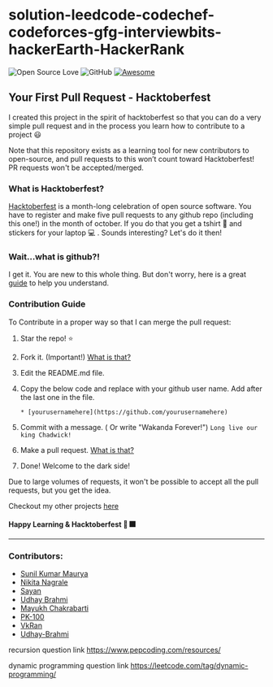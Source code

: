 # solution-leedcode-codechef-codeforces-gfg-interviewbits-hackerEarth-HackerRank

![Open Source Love](https://badges.frapsoft.com/os/v2/open-source.svg?v=103)  ![GitHub](https://img.shields.io/github/license/mashape/apistatus.svg?style=popout-square) [![Awesome](https://awesome.re/badge-flat.svg)](https://awesome.re)

## Your First Pull Request - Hacktoberfest
I created this project in the spirit of hacktoberfest so that you can do a very simple pull request and in the process you learn how to contribute to a project :smiley:

Note that this repository exists as a learning tool for new contributors to open-source, and pull requests to this won’t count toward Hacktoberfest! PR requests won't be accepted/merged.

### What is Hacktoberfest?

[Hacktoberfest](https://hacktoberfest.digitalocean.com/) is a month-long celebration of open source software. You have to register and make five pull requests to any github repo (including this one!) in the month of october. If you do that you get a tshirt :tshirt: and stickers for your laptop :computer: . Sounds interesting? Let's do it then!

### Wait...what is github?!

I get it. You are new to this whole thing. But don't worry, here is a great [guide](https://guides.github.com/activities/hello-world/) to help you understand.

### Contribution Guide

To Contribute in a proper way so that I can merge the pull request:

1. Star the repo! :star:
2. Fork it. (Important!) [What is that?](https://help.github.com/articles/fork-a-repo/)
3. Edit the README.md file.
4. Copy the below code and replace with your github user name. Add after the last one in the file.

    ```
   * [yourusernamehere](https://github.com/yourusernamehere)
    ```
5. Commit with a message. ( Or write "Wakanda Forever!") `Long live our king Chadwick!`
6. Make a pull request. [What is that?](https://help.github.com/articles/creating-a-pull-request-from-a-fork/)
7. Done! Welcome to the dark side!

Due to large volumes of requests, it won't be possible to accept all the pull requests, but you get the idea.




Checkout my other projects [here](https://github.com/sunilkumarmaurya786693?tab=repositories)

#### Happy Learning & Hacktoberfest :tada: :fireworks:

-------------------------------------------------------------------------------------------------

### Contributors:

* [Sunil Kumar Maurya](https://github.com/sunilkumarmaurya786693)
* [Nikita Nagrale](https://github.com/nikitanagrale)
* [Sayan](https://github.com/sayantann11)
* [Udhay Brahmi](https://github.com/Udhay-Brahmi)
* [Mayukh Chakrabarti](https://github.com/MayukhC99)
* [PK-100](https://github.com/PK-100)
* [VkRan](https://github.com/VkRan)
* [Udhay-Brahmi](https://github.com/Udhay-Brahmi)


recursion question link
https://www.pepcoding.com/resources/

dynamic programming question link 
https://leetcode.com/tag/dynamic-programming/
